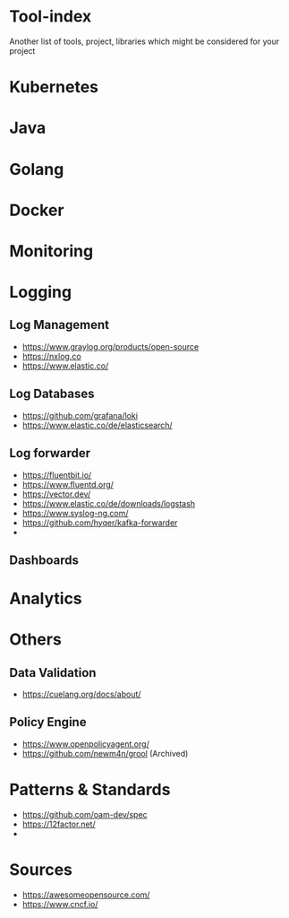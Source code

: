 # Tool-index
Another list of tools, project, libraries which might be considered for your project

# Kubernetes

# Java

# Golang

# Docker

# Monitoring

# Logging

## Log Management
* https://www.graylog.org/products/open-source
* https://nxlog.co
* https://www.elastic.co/

## Log Databases
* https://github.com/grafana/loki
* https://www.elastic.co/de/elasticsearch/

## Log forwarder
* https://fluentbit.io/
* https://www.fluentd.org/
* https://vector.dev/
* https://www.elastic.co/de/downloads/logstash
* https://www.syslog-ng.com/
* https://github.com/hyqer/kafka-forwarder
* 
## Dashboards
# Analytics

# Others
## Data Validation
* https://cuelang.org/docs/about/
## Policy Engine
* https://www.openpolicyagent.org/
* https://github.com/newm4n/grool (Archived)

# Patterns & Standards
* https://github.com/oam-dev/spec
* https://12factor.net/
* 
# Sources
* https://awesomeopensource.com/
* https://www.cncf.io/
